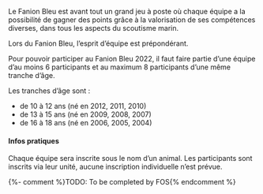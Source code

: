 Le Fanion Bleu est avant tout un grand jeu à poste où chaque équipe a la possibilité de gagner des points
grâce à la valorisation de ses compétences diverses, dans tous les aspects du scoutisme marin.

Lors du Fanion Bleu, l’esprit d’équipe est prépondérant.

Pour pouvoir participer au Fanion Bleu 2022,
il faut faire partie d’une équipe d’au moins 6 participants et au maximum 8 participants d’une même tranche d’âge. 

Les tranches d’âge sont :

- de 10 à 12 ans (né en 2012, 2011, 2010) 
- de 13 à 15 ans (né en 2009, 2008, 2007) 
- de 16 à 18 ans (né en 2006, 2005, 2004)

#### Infos pratiques

Chaque équipe sera inscrite sous le nom d’un animal.
Les participants sont inscrits via leur unité, aucune inscription individuelle n’est prévue.

{%- comment %}TODO: To be completed by FOS{% endcomment %}
